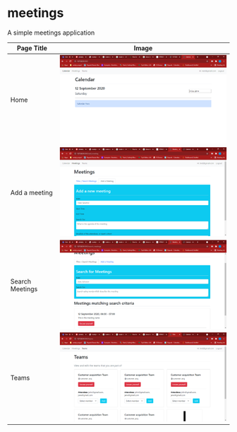 # meetings
A simple meetings application

Page Title  | Image
------------- | -------------
Home  | <img src="./screenshots/home.png" alt="Home" width="500"/>
Add a meeting  | <img src="./screenshots/add_meeting.png" alt="Add a meeting" width="500"/>
Search Meetings  | <img src="./screenshots/search_meetings.png" alt="Search Meetings" width="500"/>
Teams  | <img src="./screenshots/teams.png" alt="Teams" width="500"/>